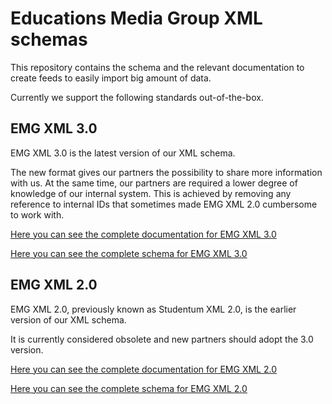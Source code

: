 # Educations Media Group XML schemas
This repository contains the schema and the relevant documentation to create feeds to easily import big amount of data.

Currently we support the following standards out-of-the-box.

## EMG XML 3.0
EMG XML 3.0 is the latest version of our XML schema.

The new format gives our partners the possibility to share more information with us. At the same time, our partners are required a lower degree of knowledge of our internal system. This is achieved by removing any reference to internal IDs that sometimes made EMG XML 2.0 cumbersome to work with.

[Here you can see the complete documentation for EMG XML 3.0](documentation/3.0)

[Here you can see the complete schema for EMG XML 3.0](schemas/3.0)

## EMG XML 2.0
EMG XML 2.0, previously known as Studentum XML 2.0, is the earlier version of our XML schema.

It is currently considered obsolete and new partners should adopt the 3.0 version.

[Here you can see the complete documentation for EMG XML 2.0](documentation/2.0)

[Here you can see the complete schema for EMG XML 2.0](schemas/2.0)
